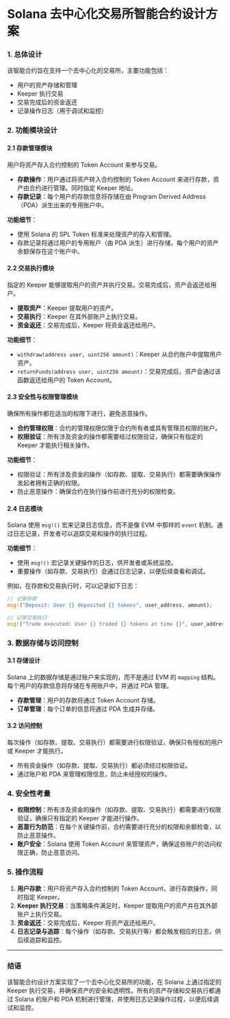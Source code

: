 # **Solana 去中心化交易所智能合约设计方案**

### **1. 总体设计**

该智能合约旨在支持一个去中心化的交易所，主要功能包括：

- 用户的资产存储和管理
- Keeper 执行交易
- 交易完成后的资金返还
- 记录操作日志（用于调试和监控）

### **2. 功能模块设计**

#### **2.1 存款管理模块**

用户将资产存入合约控制的 Token Account 来参与交易。

- **存款操作**：用户通过将资产转入合约控制的 Token Account 来进行存款，资产由合约进行管理。同时指定 Keeper 地址。
- **存款记录**：每个用户的存款信息将存储在由 Program Derived Address（PDA）派生出来的专用账户中。

**功能细节**：
- 使用 Solana 的 SPL Token 标准来处理资产的存入和管理。
- 存款记录将通过用户的专用账户（由 PDA 派生）进行存储，每个用户的资产余额保存在这个账户中。

#### **2.2 交易执行模块**

指定的 Keeper 能够提取用户的资产并执行交易。交易完成后，资产会返还给用户。

- **提取资产**：Keeper 提取用户的资产。
- **交易执行**：Keeper 在其外部账户上执行交易。
- **资金返还**：交易完成后，Keeper 将资金返还给用户。

**功能细节**：
- `withdraw(address user, uint256 amount)`：Keeper 从合约账户中提取用户资产。
- `returnFunds(address user, uint256 amount)`：交易完成后，资产会通过该函数返还给用户的 Token Account。

#### **2.3 安全性与权限管理模块**

确保所有操作都在适当的权限下进行，避免恶意操作。

- **合约管理权限**：合约的管理权限仅限于合约所有者或具有管理员权限的账户。
- **权限验证**：所有涉及资金的操作都需要经过权限验证，确保只有指定的 Keeper 才能执行相关操作。

**功能细节**：
- 权限验证：所有涉及资金的操作（如存款、提取、交易执行）都需要确保操作发起者拥有正确的权限。
- 防止恶意操作：确保合约在执行操作前进行充分的权限检查。

#### **2.4 日志模块**

Solana 使用 `msg!()` 宏来记录日志信息，而不是像 EVM 中那样的 `event` 机制。通过日志记录，开发者可以追踪交易和操作的执行过程。

**功能细节**：
- 使用 `msg!()` 宏记录关键操作的日志，供开发者或系统监控。
- 重要操作（如存款、交易执行）会通过日志记录，以便后续查看和调试。

例如，在存款和交易执行时，可以记录如下日志：

```rust
// 记录存款
msg!("Deposit: User {} deposited {} tokens", user_address, amount);

// 记录交易执行
msg!("Trade executed: User {} traded {} tokens at time {}", user_address, amount, current_timestamp);
```

### **3. 数据存储与访问控制**

#### **3.1 存储设计**

Solana 上的数据存储是通过账户来实现的，而不是通过 EVM 的 `mapping` 结构。每个用户的存款信息将存储在专用账户中，并通过 PDA 管理。

- **存款管理**：用户的存款将通过 Token Account 存储。
- **订单管理**：每个订单的信息将通过 PDA 生成并存储。

#### **3.2 访问控制**

每次操作（如存款、提取、交易执行）都需要进行权限验证，确保只有授权的用户或 Keeper 才能执行。

- 所有资金操作（如存款、提取、交易执行）都必须经过权限验证。
- 通过账户和 PDA 来管理权限信息，防止未经授权的操作。

### **4. 安全性考量**

- **权限控制**：所有涉及资金的操作（如存款、提取、交易执行）都需要进行权限验证，确保只有指定的 Keeper 才能进行操作。
- **恶意行为防范**：在每个关键操作前，合约需要进行充分的权限和余额检查，以防止恶意操作。
- **账户安全**：Solana 使用 Token Account 来管理资产，确保这些账户的访问权限正确，防止恶意访问。

### **5. 操作流程**

1. **用户存款**：用户将资产存入合约控制的 Token Account，进行存款操作，同时指定 Keeper。
2. **Keeper 执行交易**：当策略条件满足时，Keeper 提取用户的资产并在其外部账户上执行交易。
3. **资金返还**：交易完成后，Keeper 将资产返还给用户。
4. **日志记录与追踪**：每个操作（如存款、交易执行等）都会触发相应的日志，供后续追踪和监控。

---

### **结语**

该智能合约设计方案实现了一个去中心化交易所的功能，在 Solana 上通过指定的 Keeper 执行交易，并确保资产的安全和透明性。所有的资产存储和交易执行都通过 Solana 的账户和 PDA 机制进行管理，并使用日志记录操作过程，以便后续调试和监控。

